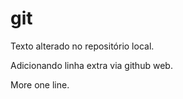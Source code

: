 # git
Texto alterado no repositório local.

Adicionando linha extra via github web.

More one line.

